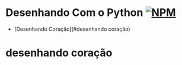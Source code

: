 # Desenhando Com o Python     [![NPM](https://img.shields.io/npm/l/react)](https://github.com/devsuperior/sds1-wmazoni/blob/master/LICENSE)


- [Desenhando Coração](#desenhando coração)

# desenhando coração
